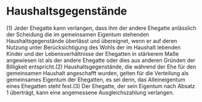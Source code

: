 # Haushaltsgegenstände

(1) Jeder Ehegatte kann verlangen, dass ihm der andere Ehegatte anlässlich der Scheidung die im gemeinsamen Eigentum stehenden Haushaltsgegenstände überlässt und übereignet, wenn er auf deren Nutzung unter Berücksichtigung des Wohls der im Haushalt lebenden Kinder und der Lebensverhältnisse der Ehegatten in stärkerem Maße angewiesen ist als der andere Ehegatte oder dies aus anderen Gründen der Billigkeit entspricht.(2) Haushaltsgegenstände, die während der Ehe für den gemeinsamen Haushalt angeschafft wurden, gelten für die Verteilung als gemeinsames Eigentum der Ehegatten, es sei denn, das Alleineigentum eines Ehegatten steht fest.(3) Der Ehegatte, der sein Eigentum nach Absatz 1 überträgt, kann eine angemessene Ausgleichszahlung verlangen. 

